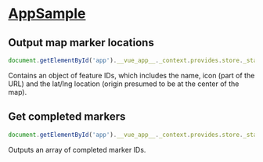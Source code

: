 # [AppSample](https://genshin-impact-map.appsample.com)

## Output map marker locations

```javascript
document.getElementById('app').__vue_app__._context.provides.store._state.data.map.markers
```

Contains an object of feature IDs, which includes the name, icon (part of the URL) and the lat/lng location (origin presumed to be at the center of the map).

## Get completed markers

```javascript
document.getElementById('app').__vue_app__._context.provides.store._state.data.user.userData.doneMarkers
```

Outputs an array of completed marker IDs.